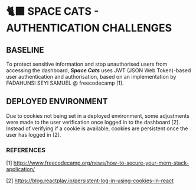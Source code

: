 # 🐈‍⬛ SPACE CATS - AUTHENTICATION CHALLENGES

## BASELINE

To protect sensitive information and stop unauthorised users from accessing the dashboard, _**Space Cats**_ uses JWT (JSON Web Token)-based user authentication and authorisation, based on an implementation by FADAHUNSI SEYI SAMUEL @ freecodecamp [1].

## DEPLOYED ENVIRONMENT

Due to cookies not being set in a deployed environment, some adjustments were made to the user verification once logged in to the dashboard [2]. Instead of verifying if a cookie is available, cookies are persistent once the user has logged in [2].

### REFERENCES

[1] https://www.freecodecamp.org/news/how-to-secure-your-mern-stack-application/

[2] https://blog.reactplay.io/persistent-log-in-using-cookies-in-react
